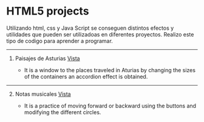 # HTML5 projects

Utilizando html, css y Java Script  se conseguen distintos efectos y utilidades que pueden ser utilizadoas en diferentes proyectos. Realizo este tipo de codigo para aprender a programar.

---

1. Paisajes de Asturias [Vista](https://sudja89.github.io/1-paisajesAsturias/index.html)

    * It is a window to the places traveled in Aturias by changing the sizes of the containers an accordion effect is obtained.

---
2. Notas musicales [Vista](https://sudja89.github.io/2-notasMusicales/index.html)

    * It is a practice of moving forward or backward using the buttons and modifying the different circles.